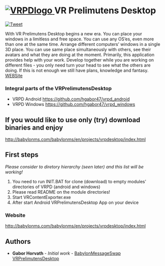 [![VRPDlogo](https://prelimutens.com/main/babylonms/babylonmssite/projects/vrpdesktop/media/vrpdicon.png "VR Prelimutens Desktop")
](http://babylonms.com/babylonms/en/projects/vrpdesktop/index.html "on WEB")
VR Prelimutens Desktop
======================
[![Tweet](https://img.shields.io/twitter/url/http/shields.io.svg?style=social)](https://twitter.com/intent/tweet?text=3D%20VR%20Prelimutens%20Desktop&url=http://babylonms.com/babylonms/en/projects/vrpdesktop&via=hgabor47&hashtags=VR,3D,Desktop)

With VR Prelimutens Desktop begins a new era. You can place your windows in a limitless and free space. You can use any OS’es, even more than one at the same time. Arrange different computers’ windows in a single 3D place. 
You can use same place simultaneously with others, see their avatars and what they are doing at the moment. 
Primarily, this application provides help with your work. Develop together while you are working on different files - you only need turn your head to see what the others are doing. If this is not enough we still have plans, knowledge and fantasy.
[WEBSite](http://babylonms.com/babylonms/en/projects/vrpdesktop/index.html "on WEB")

### Integral parts of the VRPrelimutensDesktop

* VRPD Android https://github.com/hgabor47/vrpd_android
* VRPD Windows https://github.com/hgabor47/vrpd_windows

## If you would like to use only (try) download binaries and enjoy
http://babylonms.com/babylonms/en/projects/vrpdesktop/index.html

## First steps

*Please consider to diretory hierarchy (seen later) and this list will be working!*

1. You need to run INIT.BAT for clone (download) to empty modules' directories of VRPD (android and windows)
2. Please read README on the module directories!
3. Start VRContentExporter.exe
4. After start Android VRPrelimutensDesktop App on your device

### Website
http://babylonms.com/babylonms/en/projects/vrpdesktop/index.html


## Authors

* **Gabor Horvath** - *Initial work* - [BabylonMessageSwap](https://github.com/hgabor47/babylonms)
                                       [VRPrelimutensDesktop](https://github.com/hgabor47/VRPrelimutensDesktop)





